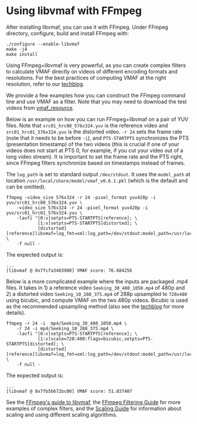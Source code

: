 Using libvmaf with FFmpeg
===================

After installing libvmaf, you can use it with FFmpeg. Under FFmpeg directory, configure, build and install FFmpeg with:

```
./configure --enable-libvmaf
make -j4
make install
```

Using FFmpeg+libvmaf is very powerful, as you can create complex filters to calculate VMAF directly on videos of different encoding formats and resolutions. For the best practices of computing VMAF at the right resolution, refer to our [techblog](https://medium.com/netflix-techblog/vmaf-the-journey-continues-44b51ee9ed12). 

We provide a few examples how you can construct the FFmpeg command line and use VMAF as a filter. Note that you may need to download the test videos from [vmaf_resource](https://github.com/Netflix/vmaf_resource/tree/master/python/test/resource).

Below is an example on how you can run FFmpeg+libvmaf on a pair of YUV files. Note that `src01_hrc00_576x324.yuv` is the reference video and `src01_hrc01_576x324.yuv` is the distorted video. `-r 24` sets the frame rate (note that it needs to be before `-i`), and `PTS-STARTPTS` synchronizes the PTS (presentation timestamp) of the two videos (this is crucial if one of your videos does not start at PTS 0, for example, if you cut your video out of a long video stream). It is important to set the frame rate and the PTS right, since FFmpeg filters synchronize based on timestamps instead of frames. 

The `log_path` is set to standard output `/dev/stdout`. It uses the `model_path` at location `/usr/local/share/model/vmaf_v0.6.1.pkl` (which is the default and can be omitted).

```
ffmpeg -video_size 576x324 -r 24 -pixel_format yuv420p -i yuv/src01_hrc00_576x324.yuv \
    -video_size 576x324 -r 24 -pixel_format yuv420p -i yuv/src01_hrc01_576x324.yuv \
    -lavfi "[0:v]setpts=PTS-STARTPTS[reference]; \
            [1:v]setpts=PTS-STARTPTS[distorted]; \
            [distorted][reference]libvmaf=log_fmt=xml:log_path=/dev/stdout:model_path=/usr/local/share/model/vmaf_v0.6.1.pkl" \
    -f null -
```

The expected output is:

```
...
[libvmaf @ 0x7fcfa3403980] VMAF score: 76.684256
```

Below is a more complicated example where the inputs are packaged .mp4 files. It takes in 1) a reference video `Seeking_30_480_1050.mp4` of 480p and 2) a distorted video `Seeking_10_288_375.mp4` of 288p upsampled to `720x480` using bicubic, and compute VMAF on the two 480p videos. Bicubic is used as the recommended upsampling method (also see the [techblog](https://medium.com/netflix-techblog/vmaf-the-journey-continues-44b51ee9ed12) for more details).

```
ffmpeg -r 24 -i  mp4/Seeking_30_480_1050.mp4 \
    -r 24 -i mp4/Seeking_10_288_375.mp4 \
    -lavfi "[0:v]setpts=PTS-STARTPTS[reference]; \
            [1:v]scale=720:480:flags=bicubic,setpts=PTS-STARTPTS[distorted]; \
            [distorted][reference]libvmaf=log_fmt=xml:log_path=/dev/stdout:model_path=/usr/local/share/model/vmaf_v0.6.1.pkl" \
    -f null -
```

The expected output is:

```
...
[libvmaf @ 0x7fb5b672bc00] VMAF score: 51.037407
```

See the [FFmpeg's guide to libvmaf](https://ffmpeg.org/ffmpeg-filters.html#libvmaf), the [FFmpeg Filtering Guide](https://trac.ffmpeg.org/wiki/FilteringGuide) for more examples of complex filters, and the [Scaling Guide](https://trac.ffmpeg.org/wiki/Scaling) for information about scaling and using different scaling algorithms.
